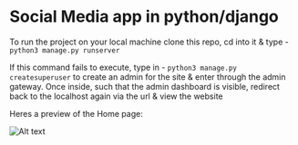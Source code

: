 # Social Media app in python/django

To run the project on your local machine clone this repo, cd into it & type - `python3 manage.py runserver`

If this command fails to execute, type in - `python3 manage.py createsuperuser` to create an admin for the site & enter through the admin gateway. Once 
inside, such that the admin dashboard is visible, redirect back to the localhost again via the url & view the website


Heres a preview of the Home page:

![Alt text](https://cdn.discordapp.com/attachments/854391591941439489/1041244657432154162/Screenshot_20221113122056.png "socio home")
